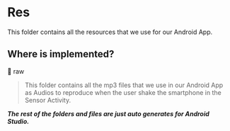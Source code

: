 # Res

This folder contains all the resources that we use for our Android App.

## Where is implemented?
📁 raw
> This folder contains all the mp3 files that we use in our Android App as Audios to reproduce when the user shake the smartphone in the Sensor Activity.

***The rest of the folders and files are just auto generates for Android Studio.***